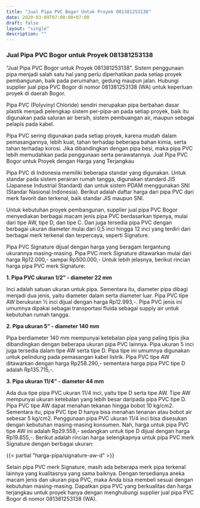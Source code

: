 ```yaml
---
title: "Jual Pipa PVC Bogor Untuk Proyek 081381253138"
date: 2020-03-09T07:00:00+07:00
draft: false
layout: "single"
description: ""
---
```


### Jual Pipa PVC Bogor untuk Proyek 081381253138

“Jual Pipa PVC Bogor untuk Proyek 081381253138”. Sistem penggunaan pipa menjadi salah satu hal yang perlu diperhatikan pada setiap proyek pembangunan, baik pada perumahan, gedung maupun jalan. Hubungi supplier jual pipa PVC Bogor di nomor 081381253138 (WA) untuk keperluan proyek di daerah Bogor.

Pipa PVC (Polyvinyl Chloride) sendiri merupakan pipa berbahan dasar plastik menjadi pelengkap sistem per-pipa-an pada setiap proyek, baik itu digunakan pada saluran air bersih, sistem pembuangan air, maupun sebagai pelapis pada kabel.

Pipa PVC sering digunakan pada setiap proyek, karena mudah dalam pemasangannya, lebih kuat, tahan terhadap beberapa bahan kimia, serta tahan terhadap korosi. Jika dibandingkan dengan pipa besi, maka pipa PVC lebih memudahkan pada penggunaan serta perawatannya.
Jual Pipa PVC Bogor untuk Proyek dengan Harga yang Terjangkau

Pipa PVC di Indonesia memiliki beberapa standar yang digunakan. Untuk standar pada sistem perairan rumah tangga, digunakan standard JIS (Japanese Industrial Standard) dan untuk sistem PDAM menggunakan SNI (Standar Nasional Indonesia). Berikut adalah daftar harga dari pipa PVC dari merk favorit dan terkenal, baik standar JIS maupun SNI.

Untuk kebutuhan proyek pembangunan, supplier jual pipa PVC Bogor menyediakan berbagai macam jenis pipa PVC berdasarkan tipenya, mulai dari tipe AW, tipe D, dan tipe C. Dan juga tersedia pipa PVC dengan berbagai ukuran diameter mulai dari 0,5 inci hingga 12 inci yang terdiri dari berbagai merk terkenal dan terpercaya, seperti Signature.

Pipa PVC Signature dijual dengan harga yang beragam tergantung ukurannya masing-masing. Pipa PVC merk Signature ditawarkan mulai dari harga Rp12.000,- sampai Rp500.000,- Untuk lebih jelasnya, berikut rincian harga pipa PVC merk Signature:

**1.	Pipa PVC ukuran 1/2” - diameter 22 mm**

Inci adalah satuan ukuran untuk pipa. Sementara itu, diameter pipa dibagi menjadi dua jenis, yaitu diameter dalam serta diameter luar. Pipa PVC tipe AW berukuran ½ inci dijual dengan harga Rp12.993,-. Pipa PVC jenis ini umumnya dipakai sebagai transportasi fluida sebagai supply air untuk kebutuhan rumah tangga. 

**2. Pipa ukuran 5” - diameter 140 mm**

Pipa berdiameter 140 mm mempunyai ketebalan pipa yang paling tipis jika dibandingkan dengan beberapa ukuran pipa PVC lainnya. Pipa ukuran 5 inci juga tersedia dalam tipe AW serta tipe D. Pipa tipe ini umumnya digunakan untuk pelindung pada pemasangan kabel listrik. Pipa PVC tipe AW ditawarkan dengan harga Rp258.290,- sementara harga pipa PVC tipe D adalah Rp135.715,-.

**3. Pipa ukuran 11/4” - diameter 44 mm**

Ada dua tipe pipa PVC ukuran 11/4 inci, yaitu tipe D serta tipe AW. Tipe AW mempunyai ukuran ketebalan yang lebih besar daripada pipa PVC tipe D. Pipa PVC tipe AW dapat menahan tekanan hingga bobot 10 kg/cm2. Sementara itu, pipa PVC tipe D hanya bisa menahan tenanan atau bobot air sebesar 5 kg/cm2. Penggunaan pipa PVC ukuran 11/4 inci bisa disesukan dengan kebutuhan masing-masing konsumen. Nah, harga untuk pipa PVC tipe AW ini adalah Rp29.558,- sedangkan untuk tipe D dijual dengan harga Rp19.855,-.
Berikut adalah rincian harga selengkapnya untuk pipa PVC merk Signature dengan berbagai ukuran:

{{< partial "harga-pipa/signature-aw-d" >}}

Selain pipa PVC merk Signature, masih ada beberapa merk pipa terkenal lainnya yang kualitasnya yang sama baiknya. Dengan tersedianya aneka macam jenis dan ukuran pipa PVC, maka Anda bisa membeli sesuai dengan kebutuhan masing-masing. Dapatkan pipa PVC yang berkualitas dan harga terjangkau untuk proyek hanya dengan menghubungi supplier jual pipa PVC Bogor di nomor 081381253138 (WA).

